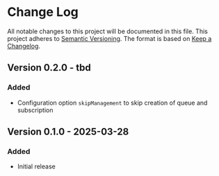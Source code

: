 # Change Log

All notable changes to this project will be documented in this file.
This project adheres to [Semantic Versioning](http://semver.org/).
The format is based on [Keep a Changelog](http://keepachangelog.com/).

## Version 0.2.0 - tbd

### Added

- Configuration option `skipManagement` to skip creation of queue and subscription

## Version 0.1.0 - 2025-03-28

### Added

- Initial release
